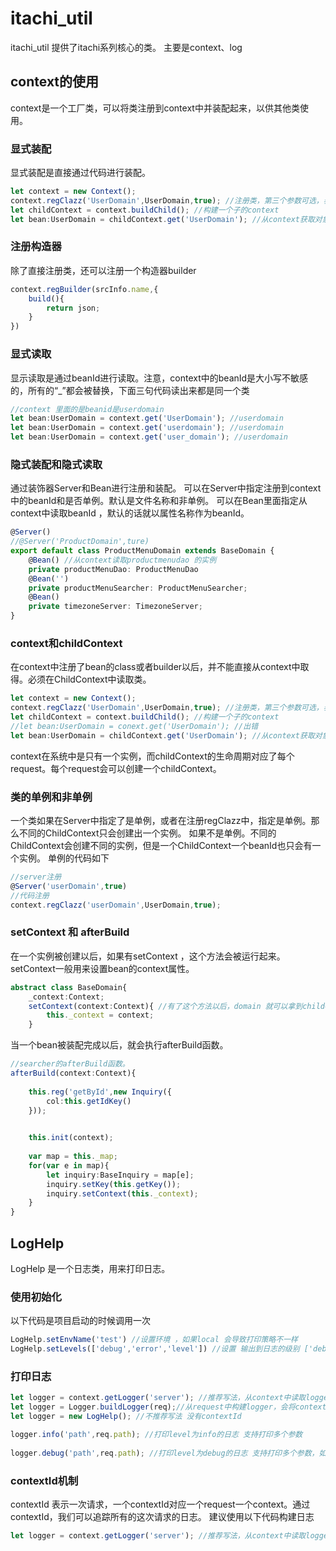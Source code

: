 # itachi_util
itachi_util 提供了itachi系列核心的类。
主要是context、log

## context的使用
context是一个工厂类，可以将类注册到context中并装配起来，以供其他类使用。
### 显式装配
显式装配是直接通过代码进行装配。
``` typescript
let context = new Context();
context.regClazz('UserDomain',UserDomain,true); //注册类，第三个参数可选，表示这个类是否单例
let childContext = context.buildChild(); //构建一个子的context
let bean:UserDomain = childContext.get('UserDomain'); //从context获取对象 
```
### 注册构造器
除了直接注册类，还可以注册一个构造器builder
``` typescript
context.regBuilder(srcInfo.name,{
    build(){
        return json;
    }
})
```
### 显式读取
显示读取是通过beanId进行读取。注意，context中的beanId是大小写不敏感的，所有的“_”都会被替换，下面三句代码读出来都是同一个类
``` typescript
//context 里面的是beanid是userdomain
let bean:UserDomain = context.get('UserDomain'); //userdomain
let bean:UserDomain = context.get('userdomain'); //userdomain
let bean:UserDomain = context.get('user_domain'); //userdomain

```
### 隐式装配和隐式读取
通过装饰器Server和Bean进行注册和装配。
可以在Server中指定注册到context中的beanId和是否单例。默认是文件名称和非单例。
可以在Bean里面指定从context中读取beanId ，默认的话就以属性名称作为beanId。
``` typescript
@Server()
//@Server('ProductDomain',ture)
export default class ProductMenuDomain extends BaseDomain {
    @Bean() //从context读取productmenudao 的实例
    private productMenuDao: ProductMenuDao
    @Bean('')
    private productMenuSearcher: ProductMenuSearcher;
    @Bean()
    private timezoneServer: TimezoneServer;
}
```
### context和childContext
在context中注册了bean的class或者builder以后，并不能直接从context中取得。必须在ChildContext中读取类。
``` typescript
let context = new Context();
context.regClazz('UserDomain',UserDomain,true); //注册类，第三个参数可选，表示这个类是否单例
let childContext = context.buildChild(); //构建一个子的context
//let bean:UserDomain = conext.get('UserDomain'); //出错
let bean:UserDomain = childContext.get('UserDomain'); //从context获取对象 
```
context在系统中是只有一个实例，而childContext的生命周期对应了每个request。每个request会可以创建一个childContext。
### 类的单例和非单例
一个类如果在Server中指定了是单例，或者在注册regClazz中，指定是单例。那么不同的ChildContext只会创建出一个实例。
如果不是单例。不同的ChildContext会创建不同的实例，但是一个ChildContext一个beanId也只会有一个实例。
单例的代码如下
``` typescript
//server注册
@Server('userDomain',true)
//代码注册
context.regClazz('userDomain',UserDomain,true);
```

### setContext 和 afterBuild
在一个实例被创建以后，如果有setContext ，这个方法会被运行起来。setContext一般用来设置bean的context属性。
``` typescript
abstract class BaseDomain{
    _context:Context;
    setContext(context:Context){ //有了这个方法以后，domain 就可以拿到childContext 对象。
        this._context = context;
    }
```

当一个bean被装配完成以后，就会执行afterBuild函数。
``` typescript
//searcher的afterBuild函数。
afterBuild(context:Context){
        
    this.reg('getById',new Inquiry({
        col:this.getIdKey()
    }));

    
    this.init(context);
    
    var map = this._map;
    for(var e in map){
        let inquiry:BaseInquiry = map[e];
        inquiry.setKey(this.getKey()); 
        inquiry.setContext(this._context);
    }
}
```

## LogHelp
LogHelp 是一个日志类，用来打印日志。
### 使用初始化
以下代码是项目启动的时候调用一次
``` typescript
LogHelp.setEnvName('test') //设置环境 ，如果local 会导致打印策略不一样
LogHelp.setLevels(['debug','error','level']) //设置 输出到日志的级别 ['debug','error','level']
```
### 打印日志
``` typescript
let logger = context.getLogger('server'); //推荐写法，从context中读取logger，并将contextId 记录到日志中
let logger = Logger.buildLogger(req);//从request中构建logger，会将contextid构建起来放到request
let logger = new LogHelp(); //不推荐写法 没有contextId

logger.info('path',req.path); //打印level为info的日志 支持打印多个参数
 
logger.debug('path',req.path); //打印level为debug的日志 支持打印多个参数，如果一开始设置的日志级别没有debug，将不会打印出来
```

### contextId机制
contextId 表示一次请求，一个contextId对应一个request一个context。通过contextId，我们可以追踪所有的这次请求的日志。
建议使用以下代码构建日志

``` typescript
let logger = context.getLogger('server'); //推荐写法，从context中读取logger，并将contextId 记录到日志中
```
